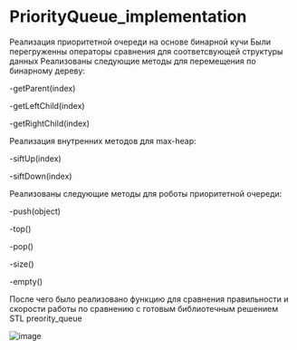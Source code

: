 # PriorityQueue_implementation
Реализация приоритетной очереди на основе бинарной кучи
Были перегруженны операторы сравнения для соответсвующей структуры данных
Реализованы следующие методы для перемещения по бинарному дереву:

  -getParent(index)
  
  -getLeftChild(index)
  
  -getRightChild(index)

Реализация внутренних методов для max-heap:

  -siftUp(index) 
  
  -siftDown(index)
  
Реализованы следующие методы для роботы приоритетной очереди:

  -push(object)
  
  -top() 
  
  -pop()
  
  -size()
  
  -empty()
  
 После чего было реализовано функцию для сравнения правильности и скорости работы по сравнению
 с готовым библиотечным решением STL preority_queue
 
 ![image](https://user-images.githubusercontent.com/84332962/177359445-c2d618c0-59df-4116-9d9d-8ae288392bdf.png)

